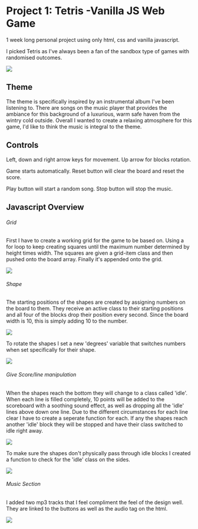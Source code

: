 # Project 1: Tetris -Vanilla JS Web Game

1 week long personal project using only html, css and vanilla javascript.

I picked Tetris as I've always been a fan of the sandbox type of games with randomised outcomes.

![](pics/tetris.png)

## Theme

The theme is specifically inspired by an instrumental album I've been listening to. There are songs on the music player that provides the ambiance for this background of a luxurious, warm safe haven from the wintry cold outside. Overall I wanted to create a relaxing atmosphere for this game, I'd like to think the music is integral to the theme.

## Controls

Left, down and right arrow keys for movement.
Up arrow for blocks rotation.

Game starts automatically.
Reset button will clear the board and reset the score.

Play button will start a random song.
Stop button will stop the music.


## Javascript Overview

###### Grid

First I have to create a working grid for the game to be based on. Using a for loop to keep creating squares until the maximum number determined by height times width. The squares are given a grid-item class and then pushed onto the board array. Finally it's appended onto the grid.

![](pics/makeGrid.png)

###### Shape

The starting positions of the shapes are created by assigning numbers on the board to them. They receive an active class to their starting positions and all four of the blocks drop their position every second. Since the board width is 10, this is simply adding 10 to the number.

![](pics/slowDrop.png)

To rotate the shapes I set a new 'degrees' variable that switches numbers when set specifically for their shape.

![](pics/rotate.png)

###### Give Score/line manipulation

 When the shapes reach the bottom they will change to a class called 'idle'. When each line is filled completely, 10 points will be added to the scoreboard with a soothing sound effect, as well as dropping all the 'idle' lines above down one line. Due to the different circumstances for each line clear I have to create a seperate function for each. If any the shapes reach another 'idle' block they will be stopped and have their class switched to idle right away.

![](pics/giveScore.png)

To make sure the shapes don't physically pass through idle blocks I created a function to check for the 'idle' class on the sides.

![](pics/sideCheck.png)

###### Music Section

I added two mp3 tracks that I feel compliment the feel of the design well. They are linked to the buttons as well as the audio tag on the html.

![](pics/music.png)

